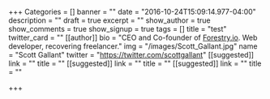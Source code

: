 +++
Categories = []
banner = ""
date = "2016-10-24T15:09:14.977-04:00"
description = ""
draft = true
excerpt = ""
show_author = true
show_comments = true
show_signup = true
tags = []
title = "test"
twitter_card = ""
[[author]]
bio = "CEO and Co-founder of <a href='https://forestry.io' title='Forestry.io CMS'>Forestry.io</a>. Web developer, recovering freelancer."
img = "/images/Scott_Gallant.jpg"
name = "Scott Gallant"
twitter = "https://twitter.com/scottgallant"
[[suggested]]
link = ""
title = ""
[[suggested]]
link = ""
title = ""
[[suggested]]
link = ""
title = ""

+++

